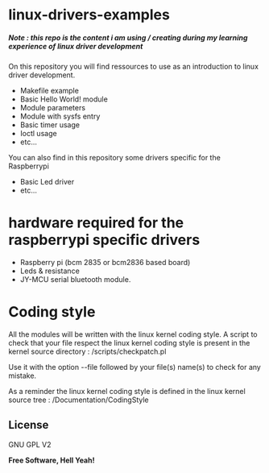 # linux-drivers-examples

##### Note : this repo is the content i am using / creating during my learning experience of linux driver development 

On this repository you will find ressources to use as an introduction to linux driver development.

  - Makefile example
  - Basic Hello World! module
  - Module parameters
  - Module with sysfs entry
  - Basic timer usage
  - Ioctl usage
  - etc...

You can also find in this repository some drivers specific for the Raspberrypi

  - Basic Led driver
  - etc...

# hardware required for the raspberrypi specific drivers
  - Raspberry pi (bcm 2835 or bcm2836 based board)
  - Leds & resistance
  - JY-MCU serial bluetooth module.

# Coding style

All the modules will be written with the linux kernel coding style.
A script to check that your file respect the linux kernel coding style is present in the kernel source directory : /scripts/checkpatch.pl

Use it with the option --file followed by your file(s) name(s) to check for any mistake.

As a reminder the linux kernel coding style is defined in the linux kernel source tree : /Documentation/CodingStyle

License
----

GNU GPL V2

**Free Software, Hell Yeah!**
